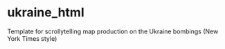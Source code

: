 # ukraine_html
Template for scrollytelling map production on the Ukraine bombings (New York Times style)
